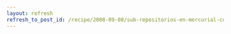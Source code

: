 ```yaml
---
layout: refresh
refresh_to_post_id: /recipe/2008-09-08/sub-repositorios-en-mercurial-con-forest.html
---
```


